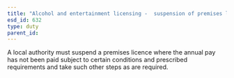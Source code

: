 ```yaml
---
title: "Alcohol and entertainment licensing -  suspension of premises licence"
esd_id: 632
type: duty
parent_id:  
---
```


A local authority must suspend a premises licence where the annual pay has not been paid subject to certain conditions and prescribed requirements and take such other steps as are required.

